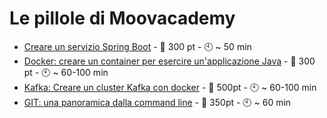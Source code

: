 # Le pillole di Moovacademy
* [Creare un servizio Spring Boot](./createspringbservice.md) - :gift: 300 pt - :clock10: ~ 50 min
* [Docker: creare un container per esercire un'applicazione Java](./createservicedocker.md) - :gift: 300 pt - :clock10: ~ 60-100 min
* [Kafka: Creare un cluster Kafka con docker](./clusterkafka.md) - :gift: 500pt - :clock10: ~ 60-100 min
* [GIT: una panoramica dalla command line](./gitcli.md) - :gift: 350pt - :clock10: ~ 60 min
